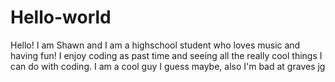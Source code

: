 # Hello-world
Hello! I am Shawn and I am a highschool student who loves music and having fun! I enjoy coding as past time and seeing all the really cool things I can do with coding.
I am a cool guy I guess maybe, also I'm bad at graves jg

